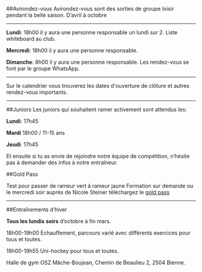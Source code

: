 

##Avirondez-vous
Avirondez-vous sont des sorties de groupe loisir pendant la belle saison. D’avril à octobre
****
**Lundi**: 18h00 il y aura une personne responsable un lundi sur 2. Liste whiteboard au club.

**Mercredi**: 18h00 il y aura une personne responsable.

**Dimanche**: 8h00 il y aura une personne responsable.
Les rendez-vous se font par le groupe WhatsApp.
****
Sur le calendrier vous trouverez les dates d'ouverture de clôture et autres rendez-vous importants.
****
##Juniors
Les juniors qui souhaitent ramer activement sont attendus les:

**Lundi**: 17h45 

**Mardi** 18h00 / 11-15 ans

**Jeudi**: 17h45

Et ensuite si tu as envie de rejoindre notre équipe de compétition, n’hésite pas à demander des infos à notre entraîneur.

##Gold Pass

Test pour passer de rameur vert à rameur jaune
Formation sur demande ou le mercredi soir auprès de Nicole Steiner
téléchargez le [gold pass](gold_pass.pdf)


****
##Entraînements d’hiver

**Tous les lundis soirs** d’octobre à fin mars. 

18h00-19h00 Echauffement, parcours varié avec différents exercices pour tous et toutes. 

19h00-19h55 Uni-hockey pour tous et toutes. 

Halle de gym OSZ Mâche-Boujean, Chemin de Beaulieu 2, 2504 Bienne.
 


